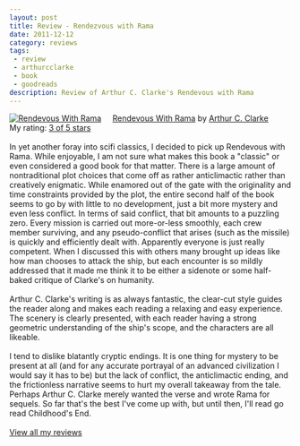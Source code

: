 ```yaml
---
layout: post
title: Review - Rendezvous with Rama
date: 2011-12-12
category: reviews
tags:
 - review
 - arthurcclarke
 - book
 - goodreads
description: Review of Arthur C. Clarke's Rendevous with Rama
---
```


<p><a style="float: left; padding-right: 20px;" href="http://www.goodreads.com/book/show/3359098-rendevous-with-rama"><img src="http://ecx.images-amazon.com/images/I/41XdtqYriML._SX106_.jpg" border="0" alt="Rendevous With Rama" /></a><a href="http://www.goodreads.com/book/show/3359098-rendevous-with-rama">Rendevous With Rama</a> by <a href="http://www.goodreads.com/author/show/7779.Arthur_C_Clarke">Arthur C. Clarke</a><br /> My rating: <a href="http://www.goodreads.com/review/show/224710205">3 of 5 stars</a><br /><br /> In yet another foray into scifi classics, I decided to pick up Rendevous with Rama.  While enjoyable, I am not sure what makes this book a "classic" or even considered a good book for that matter.  There is a large amount of nontraditional plot choices that come off as rather anticlimactic rather than creatively enigmatic.  While enamored out of the gate with the originality and time constraints provided by the plot, the entire second half of the book seems to go by with little to no development, just a bit more mystery and even less conflict.  In terms of said conflict, that bit amounts to a puzzling zero.  Every mission is carried out more-or-less smoothly, each crew member surviving, and any pseudo-conflict that arises (such as the missile) is quickly and efficiently dealt with.  Apparently everyone is just really competent.  When I discussed this with others many brought up ideas like how man chooses to attack the ship, but each encounter is so mildly addressed that it made me think it to be either a sidenote or some half-baked critique of Clarke's on humanity. <br /> <br />Arthur C. Clarke's writing is as always fantastic, the clear-cut style guides the reader along and makes each reading a relaxing and easy experience.  The scenery is clearly presented, with each reader having a strong geometric understanding of the ship's scope, and the characters are all likeable. <br /> <br />I tend to dislike blatantly cryptic endings.  It is one thing for mystery to be present at all (and for any accurate portrayal of an advanced civilization I would say it has to be) but the lack of conflict, the anticlimactic ending, and the frictionless narrative seems to hurt my overall takeaway from the tale.  Perhaps Arthur C. Clarke merely wanted the verse and wrote Rama for sequels.  So far that's the best I've come up with, but until then, I'll read go read Childhood's End. <br /><br /> <a href="http://www.goodreads.com/review/list/5914093-lucas">View all my reviews</a></p>
